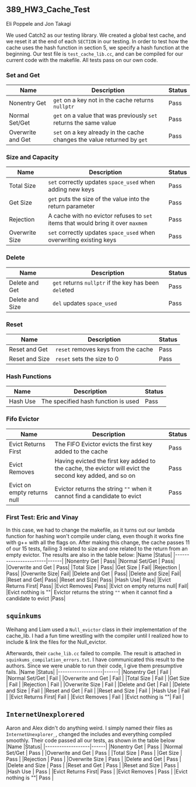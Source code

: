 ## 389_HW3_Cache_Test
Eli Poppele and Jon Takagi

We used Catch2 as our testing library. We created a global test cache, and we reset it at the end of each `SECTION` in our testing. In order to test how the cache uses the hash function in section 5, we specify a hash function at the beginning. Our test file is `test_cache_lib.cc`, and can be compiled for our current code with the makefile. All tests pass on our own code.

### Set and Get
|Name             |Description    |Status|
|-----------------|---------------|------|
|Nonentry Get     |`get` on a key not in the cache returns `nullptr`|Pass  |
|Normal Set/Get   |`get` on a value that was previously `set` returns the same value|Pass  |
|Overwrite and Get|`set` on a key already in the cache changes the value returned by `get`|Pass  |

### Size and Capacity
|Name             |Description    |Status|
|-----------------|---------------|------|
|Total Size |`set` correctly updates `space_used` when adding new keys|Pass|
|Get Size|`get` puts the size of the value into the return parameter |Pass|
|Rejection| A cache with no evictor refuses to `set` items that would bring it over `maxmem` |Pass|
|Overwrite Size| `set` correctly updates `space_used` when overwriting existing keys |Pass|

### Delete
|Name             |Description    |Status|
|-----------------|---------------|------|
|Delete and Get | `get` returns `nullptr` if the key has been `del`eted |Pass|
|Delete and Size| `del` updates `space_used` |Pass|

### Reset
|Name             |Description    |Status|
|-----------------|---------------|------|
|Reset and Get | `reset` removes keys from the cache | Pass|
|Reset and Size | `reset` sets the size to 0 |Pass|

### Hash Functions
|Name             |Description    |Status|
|-----------------|---------------|------|
|Hash Use | The specified hash function is used | Pass|

### Fifo Evictor
|Name             |Description    |Status|
|-----------------|---------------|------|
|Evict Returns First| The FIFO Evictor evicts the first key added to the cache |Pass|
|Evict Removes| Having evicted the first key added to the cache, the evictor will evict the second key added, and so on |Pass|
|Evict on empty returns null| Evictor returns the string `""` when it cannot find a candidate to evict |Pass|

### First Test: Eric and Vinay
In this case, we had to change the makefile, as it turns out our lambda function for hashing won't compile under clang, even though it works fine with g++ with all the flags on. After making this change, the cache passes 11 of our 15 tests, failing 3 related to size and one related to the return from an empty evictor. The results are also in the table below:
|Name               |Status|
|-----------------------|------|
|Nonentry Get | Pass|
|Normal Set/Get | Pass|
|Overwrite and Get | Pass|
|Total Size | Pass|
|Get Size | Fail|
|Rejection | Pass|
|Overwrite Size| Fail|
|Delete and Get | Pass|
|Delete and Size| Fail|
|Reset and Get| Pass|
|Reset and Size| Pass|
|Hash Use| Pass|
|Evict Returns First| Pass|
|Evict Removes| Pass|
|Evict on empty returns null| Fail|
|Evict nothing is ""| Evictor returns the string `""` when it cannot find a candidate to evict |Pass|


## `squinkums`
Weihang and Liam used a `Null_evictor` class in their implementation of the cache_lib. I had a fun time wrestling with the compiler until I realized how to include & link the files for the Null_evictor.

Afterwards, their `cache_lib.cc` failed to compile. The result is attached in `squinkums_compilation_errors.txt`. I have communicated this result to the authors. Since we were unable to run their code, I give them presumptive fails.
|Name               |Status|
|-------------------|------|
|Nonentry Get       | Fail |
|Normal Set/Get     | Fail |
|Overwrite and Get  | Fail |
|Total Size         | Fail |
|Get Size           | Fail |
|Rejection          | Fail |
|Overwrite Size     | Fail |
|Delete and Get     | Fail |
|Delete and Size    | Fail |
|Reset and Get      | Fail |
|Reset and Size     | Fail |
|Hash Use           | Fail |
|Evict Returns First| Fail |
|Evict Removes      | Fail |
|Evict nothing is ""| Fail |


## `InternetUnexplorered`
Aaron and Alex didn't do anything weird. I simply named their files as `InternetUnexplorer_`, changed the includes and everything compiled smoothly. Their code passed all our tests, as shown in the table below
|Name               |Status|
|-------------------|------|
|Nonentry Get       | Pass |
|Normal Set/Get     | Pass |
|Overwrite and Get  | Pass |
|Total Size         | Pass |
|Get Size           | Pass |
|Rejection          | Pass |
|Overwrite Size     | Pass |
|Delete and Get     | Pass |
|Delete and Size    | Pass |
|Reset and Get      | Pass |
|Reset and Size     | Pass |
|Hash Use           | Pass |
|Evict Returns First| Pass |
|Evict Removes      | Pass |
|Evict nothing is ""| Pass |
